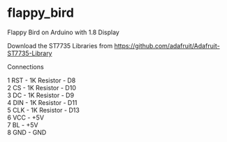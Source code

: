 # flappy_bird
Flappy Bird on Arduino with 1.8 Display

Download the ST7735 Libraries from https://github.com/adafruit/Adafruit-ST7735-Library

Connections

1 RST - 1K Resistor - D8  
2 CS - 1K Resistor - D10  
3 DC - 1K Resistor - D9  
4 DIN - 1K Resistor - D11  
5 CLK - 1K Resistor - D13  
6 VCC - +5V  
7 BL - +5V  
8 GND - GND  
